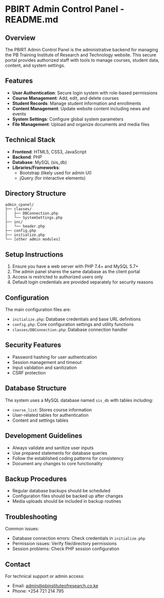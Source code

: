 # PBIRT Admin Control Panel - README.md

## Overview
The PBIRT Admin Control Panel is the administrative backend for managing the PB Training Institute of Research and Technology website. This secure portal provides authorized staff with tools to manage courses, student data, content, and system settings.

## Features
- **User Authentication**: Secure login system with role-based permissions
- **Course Management**: Add, edit, and delete courses
- **Student Records**: Manage student information and enrollments
- **Content Management**: Update website content including news and events
- **System Settings**: Configure global system parameters
- **File Management**: Upload and organize documents and media files

## Technical Stack
- **Frontend**: HTML5, CSS3, JavaScript
- **Backend**: PHP
- **Database**: MySQL (sis_db)
- **Libraries/Frameworks**:
  - Bootstrap (likely used for admin UI)
  - jQuery (for interactive elements)

## Directory Structure
```
admin_cpanel/
├── classes/
│   ├── DBConnection.php
│   └── SystemSettings.php
├── inc/
│   └── header.php
├── config.php
├── initialize.php
└── [other admin modules]
```

## Setup Instructions
1. Ensure you have a web server with PHP 7.4+ and MySQL 5.7+
2. The admin panel shares the same database as the client portal
3. Access is restricted to authorized users only
4. Default login credentials are provided separately for security reasons

## Configuration
The main configuration files are:
- `initialize.php`: Database credentials and base URL definitions
- `config.php`: Core configuration settings and utility functions
- `classes/DBConnection.php`: Database connection handler

## Security Features
- Password hashing for user authentication
- Session management and timeout
- Input validation and sanitization
- CSRF protection

## Database Structure
The system uses a MySQL database named `sis_db` with tables including:
- `course_list`: Stores course information
- User-related tables for authentication
- Content and settings tables

## Development Guidelines
- Always validate and sanitize user inputs
- Use prepared statements for database queries
- Follow the established coding patterns for consistency
- Document any changes to core functionality

## Backup Procedures
- Regular database backups should be scheduled
- Configuration files should be backed up after changes
- Media uploads should be included in backup routines

## Troubleshooting
Common issues:
- Database connection errors: Check credentials in `initialize.php`
- Permission issues: Verify file/directory permissions
- Session problems: Check PHP session configuration

## Contact
For technical support or admin access:
- Email: admin@pbinstituteofresearch.co.ke
- Phone: +254 721 214 795